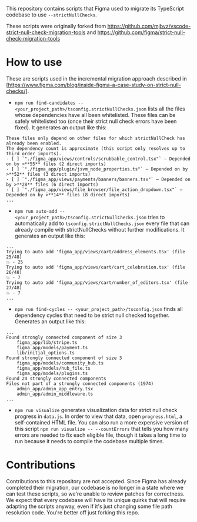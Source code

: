 This repository contains scripts that Figma used to migrate its TypeScript codebase to use `--strictNullChecks`.

These scripts were originally forked from https://github.com/mjbvz/vscode-strict-null-check-migration-tools and https://github.com/figma/strict-null-check-migration-tools

# How to use

These are scripts used in the incremental migration approach described in [https://www.figma.com/blog/inside-figma-a-case-study-on-strict-null-checks/].

- `npm run find-candidates -- <your_project_path>/tsconfig.strictNullChecks.json` lists all the files whose dependencies have all been whitelisted. These files can be safely whitelisted too (once their strict null check errors have been fixed). It generates an output like this:

```
These files only depend on other files for which strictNullCheck has already been enabled.
The dependency count is approximate (this script only resolves up to third order imports).
- [ ] `"./figma_app/views/controls/scrubbable_control.tsx"` — Depended on by >**55** files (2 direct imports)
- [ ] `"./figma_app/plugin/jsvm_node_properties.ts"` — Depended on by >**52** files (3 direct imports)
- [ ] `"./figma_app/views/payments/banners/banners.tsx"` — Depended on by >**28** files (6 direct imports)
- [ ] `"./figma_app/views/file_browser/file_action_dropdown.tsx"` — Depended on by >**14** files (8 direct imports)
...
```

- `npm run auto-add -- <your_project_path>/tsconfig.strictNullChecks.json` tries to automatically add to `tsconfig.strictNullChecks.json` every file that can already compile with strictNullChecks without further modifications. It generates an output like this:

```
...
Trying to auto add 'figma_app/views/cart/address_elements.tsx' (file 25/48)
💥 - 25
Trying to auto add 'figma_app/views/cart/cart_celebration.tsx' (file 26/48)
💥 - 7
Trying to auto add 'figma_app/views/cart/number_of_editors.tsx' (file 27/48)
💥 - 7
...
```

- `npm run find-cycles -- <your_project_path>/tsconfig.json` finds all dependency cycles that need to be strict null checked together. Generates an output like this:

```
...
Found strongly connected component of size 3
    figma_app/lib/stripe.ts
    figma_app/models/payment.ts
    lib/initial_options.ts
Found strongly connected component of size 3
    figma_app/models/community_hub.ts
    figma_app/models/hub_file.ts
    figma_app/models/plugins.ts
Found 24 strongly connected components
Files not part of a strongly connected components (1974)
    admin_app/admin_app_entry.tsx
    admin_app/admin_middleware.ts
...
```

- `npm run visualize` generates visualization data for strict null check progress in `data.js`. In order to view that data, open `progress.html`, a self-contained HTML file. You can also run a more expensive version of this script `npm run visualize -- --countErrors` that tells you how many errors are needed to fix each eligible file, though it takes a long time to run because it needs to compile the codebase multiple times.

# Contributions

Contributions to this repository are not accepted. Since Figma has already completed their migration, our codebase is no longer in a state where we can test these scripts, so we're unable to review patches for correctness. We expect that every codebase will have its unique quirks that will require adapting the scripts anyway, even if it's just changing some file path resolution code. You're better off just forking this repo.
